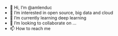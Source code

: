 - 👋 Hi, I’m @amlenduc
- 👀 I’m interested in open source, big data and cloud 
- 🌱 I’m currently learning deep learning
- 💞️ I’m looking to collaborate on ...
- 📫 How to reach me 

<!---
amlenduc/amlenduc is a ✨ special ✨ repository because its `README.md` (this file) appears on your GitHub profile.
You can click the Preview link to take a look at your changes.
--->
